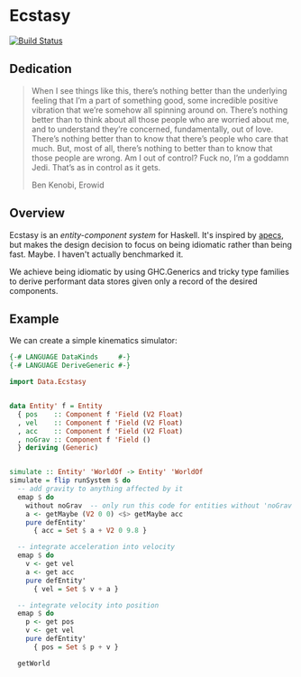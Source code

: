 # Ecstasy

[![Build Status](https://travis-ci.org/isovector/ecstasy.svg?branch=master)](https://travis-ci.org/isovector/ecstasy)


## Dedication

> When I see things like this, there’s nothing better than the underlying
> feeling that I’m a part of something good, some incredible positive vibration
> that we’re somehow all spinning around on. There’s nothing better than to
> think about all those people who are worried about me, and to understand
> they’re concerned, fundamentally, out of love. There’s nothing better than to
> know that there’s people who care that much. But, most of all, there’s nothing
> to better than to know that those people are wrong. Am I out of control? Fuck
> no, I’m a goddamn Jedi. That’s as in control as it gets.
>
> Ben Kenobi, Erowid


## Overview

Ecstasy is an *entity-component system* for Haskell. It's inspired by
[apecs][apecs], but makes the design decision to focus on being idiomatic rather
than being fast. Maybe. I haven't actually benchmarked it.

[apecs]: https://github.com/jonascarpay/apecs

We achieve being idiomatic by using GHC.Generics and tricky type families to
derive performant data stores given only a record of the desired components.


## Example

We can create a simple kinematics simulator:

```haskell
{-# LANGUAGE DataKinds     #-}
{-# LANGUAGE DeriveGeneric #-}

import Data.Ecstasy


data Entity' f = Entity
  { pos    :: Component f 'Field (V2 Float)
  , vel    :: Component f 'Field (V2 Float)
  , acc    :: Component f 'Field (V2 Float)
  , noGrav :: Component f 'Field ()
  } deriving (Generic)


simulate :: Entity' 'WorldOf -> Entity' 'WorldOf
simulate = flip runSystem $ do
  -- add gravity to anything affected by it
  emap $ do
    without noGrav  -- only run this code for entities without 'noGrav' set
    a <- getMaybe (V2 0 0) <$> getMaybe acc
    pure defEntity'
      { acc = Set $ a + V2 0 9.8 }

  -- integrate acceleration into velocity
  emap $ do
    v <- get vel
    a <- get acc
    pure defEntity'
      { vel = Set $ v + a }

  -- integrate velocity into position
  emap $ do
    p <- get pos
    v <- get vel
    pure defEntity'
      { pos = Set $ p + v }

  getWorld
```

